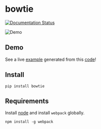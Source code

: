 # bowtie

[![Documentation Status](https://readthedocs.org/projects/bowtie-py/badge/?version=latest)](http://bowtie-py.readthedocs.io/en/latest/?badge=latest)

![Demo](https://cloud.githubusercontent.com/assets/86304/17690395/2a89af68-6343-11e6-823f-a9cca9c28ecf.gif)

## Demo

See a live [example](https://bowtie-demo.herokuapp.com/) generated from this [code](https://github.com/jwkvam/bowtie-demo/blob/master/example.py)!

## Install

```
pip install bowtie
```

## Requirements

Install [node](https://nodejs.org/en/) and install `webpack` globally.

```
npm install -g webpack
```
